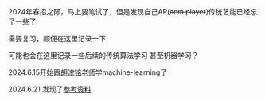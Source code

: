 2024年春招之际，马上要笔试了，但是发现自己AP(~~acm player~~)传统艺能已经忘了一些了

需要复习，顺便在这里记录一下

可能也会在这里记录一些后续的传统算法学习 ~~甚至机器学习~~？

2024.6.15开始跟[胡津铭老师](https://www.bilibili.com/video/BV1Gw4m1i7ys/?spm_id_from=333.788&vd_source=8924ad59b4f62224f165e16aa3d04f00)学machine-learning了

2024.6.21 发现了[参考资料](https://zh.d2l.ai/)
